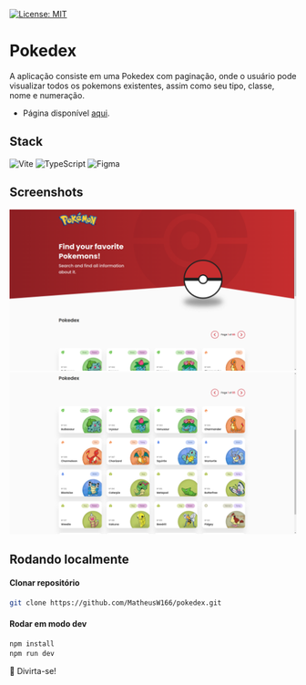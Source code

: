 [![License: MIT](https://img.shields.io/badge/License-MIT-yellow.svg)](https://github.com/MatheusW166/pokedex/edit/main/LICENCE)

# Pokedex

A aplicação consiste em uma Pokedex com paginação, onde o usuário pode visualizar todos os pokemons existentes, assim como seu tipo, classe, nome e numeração.
- Página disponível [aqui](https://pokedex-blush-three.vercel.app).

## Stack
![Vite](https://img.shields.io/badge/vite-%23646CFF.svg?style=for-the-badge&logo=vite&logoColor=white) ![TypeScript](https://img.shields.io/badge/typescript-%23007ACC.svg?style=for-the-badge&logo=typescript&logoColor=white) ![Figma](https://img.shields.io/badge/figma-%23F24E1E.svg?style=for-the-badge&logo=figma&logoColor=white)

## Screenshots

![Desktop_1](https://github.com/MatheusW166/pokedex/blob/main/refs/Desktop_1.png)
![Desktop_2](https://github.com/MatheusW166/pokedex/blob/main/refs/Desktop_2.png)

## Rodando localmente

#### Clonar repositório

```bash
git clone https://github.com/MatheusW166/pokedex.git
```

#### Rodar em modo dev

```bash
npm install
npm run dev
```

🚀 Divirta-se!
